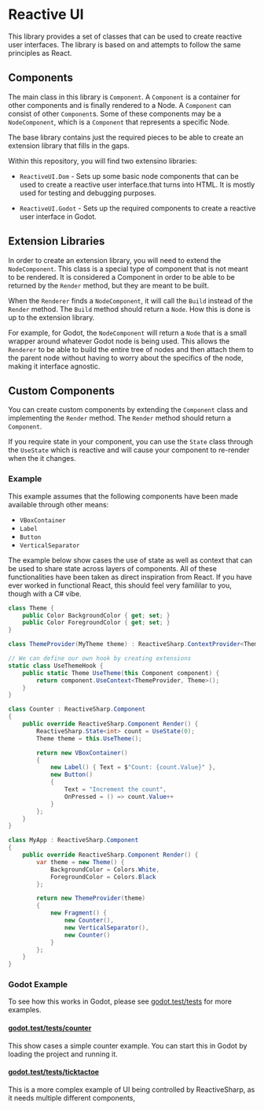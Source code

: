 # Reactive UI

This library provides a set of classes that can be used to create
reactive user interfaces. The library is based on and attempts to follow
the same principles as React.

## Components

The main class in this library is `Component`. A `Component` is a
container for other components and is finally rendered to a Node.
A `Component` can consist of other `Component`s. Some of these
components may be a `NodeComponent`, which is a `Component` that
represents a specific Node.

The base library contains just the required pieces to be able to create
an extension library that fills in the gaps.

Within this repository, you will find two extensino libraries:

-   `ReactiveUI.Dom` - Sets up some basic node components that can be used to
    create a reactive user interface.that turns into HTML. It is mostly used for
    testing and debugging purposes.

-   `ReactiveUI.Godot` - Sets up the required components to create a
    reactive user interface in Godot.

## Extension Libraries

In order to create an extension library, you will need to extend the
`NodeComponent`. This class is a special type of component that is not
meant to be rendered. It is considered a Component in order to be able
to be returned by the `Render` method, but they are meant to be built.

When the `Renderer` finds a `NodeComponent`, it will call the `Build` instead
of the `Render` method. The `Build` method should return a `Node`. How this is
done is up to the extension library.

For example, for Godot, the `NodeComponent` will return a `Node` that is
a small wrapper around whatever Godot node is being used. This allows
the `Renderer` to be able to build the entire tree of nodes and then
attach them to the parent node without having to worry about the
specifics of the node, making it interface agnostic.

## Custom Components

You can create custom components by extending the `Component` class and
implementing the `Render` method. The `Render` method should return a
`Component`.

If you require state in your component, you can use the `State` class
through the `UseState` which is reactive and will cause your component
to re-render when the it changes.

### Example

This example assumes that the following components have been made available
through other means:

-   `VBoxContainer`
-   `Label`
-   `Button`
-   `VerticalSeparator`

The example below show cases the use of state as well as context that
can be used to share state across layers of components. All of these
functionalities have been taken as direct inspiration from React. If you
have ever worked in functional React, this should feel very famililar to
you, though with a C# vibe.

```csharp
class Theme {
	public Color BackgroundColor { get; set; }
	public Color ForegroundColor { get; set; }
}

class ThemeProvider(MyTheme theme) : ReactiveSharp.ContextProvider<Theme>(theme) { }

// We can define our own hook by creating extensions
static class UseThemeHook {
	public static Theme UseTheme(this Component component) {
		return component.UseContext<ThemeProvider, Theme>();
	}
}

class Counter : ReactiveSharp.Component
{
	public override ReactiveSharp.Component Render() {
		ReactiveSharp.State<int> count = UseState(0);
		Theme theme = this.UseTheme();

		return new VBoxContainer()
		{
			new Label() { Text = $"Count: {count.Value}" },
			new Button()
			{
				Text = "Increment the count",
				OnPressed = () => count.Value++
			}
		};
	}
}

class MyApp : ReactiveSharp.Component
{
	public override ReactiveSharp.Component Render() {
		var theme = new Theme() {
			BackgroundColor = Colors.White,
			ForegroundColor = Colors.Black
		};

		return new ThemeProvider(theme)
		{
			new Fragment() {
				new Counter(),
				new VerticalSeparator(),
				new Counter()
			}
		};
	}
}
```

### Godot Example

To see how this works in Godot, please see [godot.test/tests](./godot.test/tests) for more examples.

#### [godot.test/tests/counter](./godot.test/tests/counter)

This show cases a simple counter example. You can start this in Godot by loading the project and running it.

#### [godot.test/tests/ticktactoe](./godot.test/tests/tictactoe)

This is a more complex example of UI being controlled by ReactiveSharp, as it needs multiple different components,
